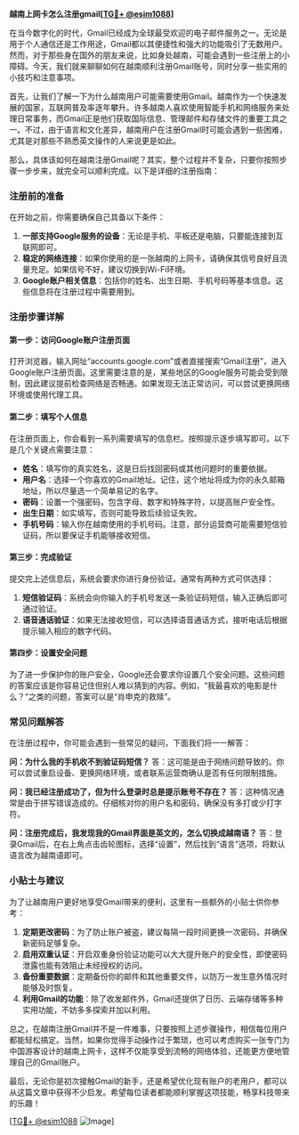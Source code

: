 **越南上网卡怎么注册gmail[[TG💪+ @esim1088](https://t.me/s/esim1088)]**

在当今数字化的时代，Gmail已经成为全球最受欢迎的电子邮件服务之一。无论是用于个人通信还是工作用途，Gmail都以其便捷性和强大的功能吸引了无数用户。然而，对于那些身在国外的朋友来说，比如身处越南，可能会遇到一些注册上的小障碍。今天，我们就来聊聊如何在越南顺利注册Gmail账号，同时分享一些实用的小技巧和注意事项。

首先，让我们了解一下为什么越南用户可能需要使用Gmail。越南作为一个快速发展的国家，互联网普及率逐年攀升。许多越南人喜欢使用智能手机和网络服务来处理日常事务，而Gmail正是他们获取国际信息、管理邮件和存储文件的重要工具之一。不过，由于语言和文化差异，越南用户在注册Gmail时可能会遇到一些困难，尤其是对那些不熟悉英文操作的人来说更是如此。

那么，具体该如何在越南注册Gmail呢？其实，整个过程并不复杂，只要你按照步骤一步步来，就完全可以顺利完成。以下是详细的注册指南：

### 注册前的准备

在开始之前，你需要确保自己具备以下条件：
1. **一部支持Google服务的设备**：无论是手机、平板还是电脑，只要能连接到互联网即可。
2. **稳定的网络连接**：如果你使用的是一张越南的上网卡，请确保其信号良好且流量充足。如果信号不好，建议切换到Wi-Fi环境。
3. **Google账户相关信息**：包括你的姓名、出生日期、手机号码等基本信息。这些信息将在注册过程中需要用到。

### 注册步骤详解

#### 第一步：访问Google账户注册页面

打开浏览器，输入网址“accounts.google.com”或者直接搜索“Gmail注册”，进入Google账户注册页面。这里需要注意的是，某些地区的Google服务可能会受到限制，因此建议提前检查网络是否畅通。如果发现无法正常访问，可以尝试更换网络环境或使用代理工具。

#### 第二步：填写个人信息

在注册页面上，你会看到一系列需要填写的信息栏。按照提示逐步填写即可。以下是几个关键点需要注意：
- **姓名**：填写你的真实姓名，这是日后找回密码或其他问题时的重要依据。
- **用户名**：选择一个你喜欢的Gmail地址。记住，这个地址将成为你的永久邮箱地址，所以尽量选一个简单易记的名字。
- **密码**：设置一个强密码，包含字母、数字和特殊字符，以提高账户安全性。
- **出生日期**：如实填写，否则可能导致后续验证失败。
- **手机号码**：输入你在越南使用的手机号码。注意，部分运营商可能需要短信验证码，所以要保证手机能够接收短信。

#### 第三步：完成验证

提交完上述信息后，系统会要求你进行身份验证。通常有两种方式可供选择：
1. **短信验证码**：系统会向你输入的手机号发送一条验证码短信，输入正确后即可通过验证。
2. **语音通话验证**：如果无法接收短信，可以选择语音通话方式，接听电话后根据提示输入相应的数字代码。

#### 第四步：设置安全问题

为了进一步保护你的账户安全，Google还会要求你设置几个安全问题。这些问题的答案应该是你容易记住但别人难以猜到的内容。例如，“我最喜欢的电影是什么？”之类的问题，答案可以是“肖申克的救赎”。

### 常见问题解答

在注册过程中，你可能会遇到一些常见的疑问，下面我们将一一解答：

**问：为什么我的手机收不到验证码短信？**
答：这可能是由于网络问题导致的。你可以尝试重启设备、更换网络环境，或者联系运营商确认是否有任何限制措施。

**问：我已经注册成功了，但为什么登录时总是提示账号不存在？**
答：这种情况通常是由于拼写错误造成的。仔细核对你的用户名和密码，确保没有多打或少打字符。

**问：注册完成后，我发现我的Gmail界面是英文的，怎么切换成越南语？**
答：登录Gmail后，在右上角点击齿轮图标，选择“设置”，然后找到“语言”选项，将默认语言改为越南语即可。

### 小贴士与建议

为了让越南用户更好地享受Gmail带来的便利，这里有一些额外的小贴士供你参考：
1. **定期更改密码**：为了防止账户被盗，建议每隔一段时间更换一次密码，并确保新密码足够复杂。
2. **启用双重认证**：开启双重身份验证功能可以大大提升账户的安全性，即使密码泄露也能有效阻止未经授权的访问。
3. **备份重要数据**：定期备份你的邮件和其他重要文件，以防万一发生意外情况时能够及时恢复。
4. **利用Gmail的功能**：除了收发邮件外，Gmail还提供了日历、云端存储等多种实用功能，不妨多多探索并加以利用。

总之，在越南注册Gmail并不是一件难事，只要按照上述步骤操作，相信每位用户都能轻松搞定。当然，如果你觉得手动操作过于繁琐，也可以考虑购买一张专门为中国游客设计的越南上网卡，这样不仅能享受到流畅的网络体验，还能更方便地管理自己的Gmail账户。

最后，无论你是初次接触Gmail的新手，还是希望优化现有账户的老用户，都可以从这篇文章中获得不少启发。希望每位读者都能顺利掌握这项技能，畅享科技带来的乐趣！

[[TG💪+ @esim1088](https://t.me/s/esim1088) ![Image](https://i.postimg.cc/4NQfJmqS/Snipaste-2025-05-13-00-14-12.png)]